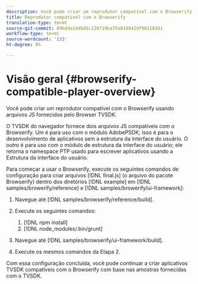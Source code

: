 ```yaml
---
description: Você pode criar um reprodutor compatível com o Browserify usando arquivos JS fornecidos pelo Browser TVSDK.
title: Reprodutor compatível com o Browserify
translation-type: tm+mt
source-git-commit: 89bdda1d4bd5c126f19ba75a819942df901183d1
workflow-type: tm+mt
source-wordcount: '133'
ht-degree: 0%

---
```



# Visão geral {#browserify-compatible-player-overview}

Você pode criar um reprodutor compatível com o Browserify usando arquivos JS fornecidos pelo Browser TVSDK.

O TVSDK do navegador fornece dois arquivos JS compatíveis com o Browserify. Um é para uso com o módulo AdobePSDK; isso é para o desenvolvimento de aplicativos sem a estrutura da interface do usuário. O outro é para uso com o módulo de estrutura da interface do usuário; ele retorna o namespace PTP usado para escrever aplicativos usando a Estrutura da interface do usuário.

Para começar a usar o Browserify, execute os seguintes comandos de configuração para criar arquivos [!DNL final.js] (o arquivo do pacote Browserify) dentro dos diretórios [!DNL example] em [!DNL samples/browerify/reference] e [!DNL samples/browerify/ui-framework]:

1. Navegue até [!DNL samples/browserify/reference/build].
1. Execute os seguintes comandos:

   1. [!DNL npm install]
   1. [!DNL node_modules/.bin/grunt]

1. Navegue até [!DNL samples/browserify/ui-framework/build].
1. Execute os mesmos comandos da Etapa 2.

Com essa configuração concluída, você pode continuar a criar aplicativos TVSDK compatíveis com o Browserify com base nas amostras fornecidas com o TVSDK.
